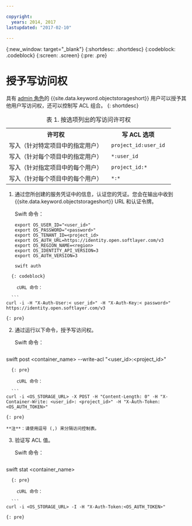 ```yaml
---

copyright:
  years: 2014, 2017
lastupdated: "2017-02-10"

---
```

{:new_window: target="_blank"}
{:shortdesc: .shortdesc}
{:codeblock: .codeblock}
{:screen: .screen}
{:pre: .pre}


# 授予写访问权 

具有 [admin 角色](/docs/services/ObjectStorage/os_access_types.html)的 {{site.data.keyword.objectstorageshort}} 用户可以授予其他用户写访问权，还可以控制写 ACL 组合。
{: shortdesc}

<table>
<caption> 表 1. 按选项列出的写访问许可权</caption>
  <tr>
    <th> 许可权</th>
    <th> 写 ACL 选项</th>
  </tr>
  <tr>
    <td> 写入（针对特定项目中的指定用户）</td>
    <td> <code> project_id:user_id </code> </td>
  </tr>
  <tr>
    <td> 写入（针对每个项目中的指定用户）</td>
    <td> <code> &#42;:user_id </code></td>
  </tr>
  <tr>
    <td> 写入（针对指定项目中的每个用户）</td>
    <td>  <code> project_id:&#42; </code></td>
  </tr>
  <tr>
    <td> 写入（针对每个项目中的每个用户）</td>
    <td>  <code> &#42;:&#42; </code></td>
  </tr>
</table>



1. 通过您所创建的服务凭证中的信息，认证您的凭证。您会在输出中收到 {{site.data.keyword.objectstorageshort}} URL 和认证令牌。

    Swift 命令：

    ```
    export OS_USER_ID="<user_id>"
    export OS_PASSWORD="<password>"
    export OS_TENANT_ID=<project_id>
    export OS_AUTH_URL=https://identity.open.softlayer.com/v3
    export OS_REGION_NAME=<region>
    export OS_IDENTITY_API_VERSION=3
    export OS_AUTH_VERSION=3

    swift auth
  ```
    {: codeblock}

      cURL 命令：

    ```
  curl -i -H "X-Auth-User:< user_id>" -H "X-Auth-Key:< password>" https://identity.open.softlayer.com/v3
  ```
    {: pre}

2. 通过运行以下命令，授予写访问权。

    Swift 命令：

    ```
  swift post <container_name> --write-acl "<user_id>:<project_id>"
  ```
    {: pre}

      cURL 命令：

    ```
  curl -i <OS_STORAGE_URL> -X POST -H "Content-Length: 0" -H "X-Container-Write: <user_id>: <project_id>" -H "X-Auth-Token:<OS_AUTH_TOKEN>"

  ```
    {: pre}

    **注**：请使用逗号 (,) 来分隔访问控制表。

3. 验证写 ACL 值。


    Swift 命令：

    ```
  swift stat <container_name>
  ```
    {: pre}

      cURL 命令：

    ```
  curl -i <OS_STORAGE_URL> -I -H "X-Auth-Token:<OS_AUTH_TOKEN>"
  ```
    {: pre}
